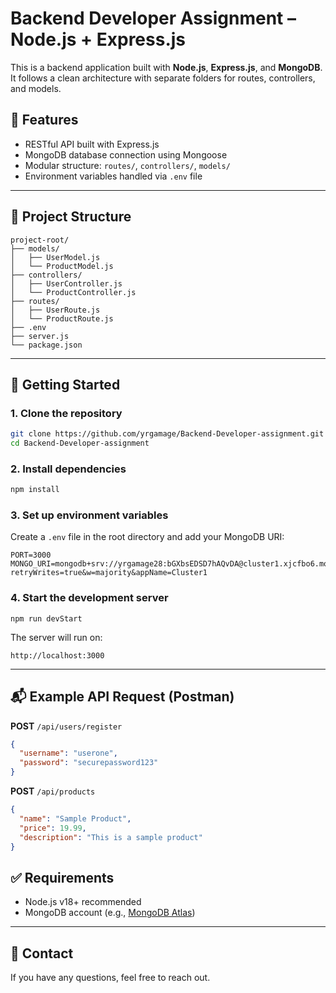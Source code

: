 # Backend Developer Assignment – Node.js + Express.js

This is a backend application built with **Node.js**, **Express.js**, and **MongoDB**. It follows a clean architecture with separate folders for routes, controllers, and models.

## 🔧 Features

* RESTful API built with Express.js
* MongoDB database connection using Mongoose
* Modular structure: `routes/`, `controllers/`, `models/`
* Environment variables handled via `.env` file

---

## 📁 Project Structure

```
project-root/
├── models/
│   ├── UserModel.js
│   └── ProductModel.js
├── controllers/
│   ├── UserController.js
│   └── ProductController.js
├── routes/
│   ├── UserRoute.js
│   └── ProductRoute.js
├── .env
├── server.js
└── package.json
```

---

## 🚀 Getting Started

### 1. Clone the repository

```bash
git clone https://github.com/yrgamage/Backend-Developer-assignment.git
cd Backend-Developer-assignment
```

### 2. Install dependencies

```bash
npm install
```

### 3. Set up environment variables

Create a `.env` file in the root directory and add your MongoDB URI:

```env
PORT=3000
MONGO_URI=mongodb+srv://yrgamage28:bGXbsEDSD7hAQvDA@cluster1.xjcfbo6.mongodb.net/?retryWrites=true&w=majority&appName=Cluster1
```

### 4. Start the development server

```command line
npm run devStart
```

The server will run on:

```
http://localhost:3000
```

---

## 📬 Example API Request (Postman)

**POST** `/api/users/register`

```json
{
  "username": "userone",
  "password": "securepassword123"
}
```

**POST** `/api/products`

```json
{
  "name": "Sample Product",
  "price": 19.99,
  "description": "This is a sample product"
}
```

## ✅ Requirements

* Node.js v18+ recommended
* MongoDB account (e.g., [MongoDB Atlas](https://www.mongodb.com/cloud/atlas))

---

## 📢 Contact

If you have any questions, feel free to reach out.

